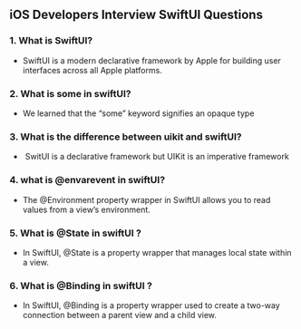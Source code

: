 ## iOS Developers Interview SwiftUI Questions

 ### 1. What is SwiftUI?
  - SwiftUI is a modern declarative framework by Apple for building user interfaces across all Apple platforms.

 ### 2. What is some in swiftUI?
  - We learned that the “some” keyword signifies an opaque type

### 3. What is the difference between uikit and swiftUI?
  -  SwitUI is a declarative framework but UIKit is an imperative framework

### 4. what is @envarevent in swiftUI?
  - The @Environment property wrapper in SwiftUI allows you to read values from a view’s environment. 

### 5. What is @State in swiftUI ?
  - In SwiftUI, @State is a property wrapper that manages local state within a view.

### 6. What is @Binding in swiftUI ?
  - In SwiftUI, @Binding is a property wrapper used to create a two-way connection between a parent view and a child view.
